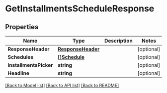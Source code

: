 # GetInstallmentsScheduleResponse

## Properties

Name | Type | Description | Notes
------------ | ------------- | ------------- | -------------
**ResponseHeader** | [**ResponseHeader**](ResponseHeader.md) |  | [optional] 
**Schedules** | [**[]Schedule**](Schedule.md) |  | [optional] 
**InstallmentsPicker** | **string** |  | [optional] 
**Headline** | **string** |  | [optional] 

[[Back to Model list]](../README.md#documentation-for-models) [[Back to API list]](../README.md#documentation-for-api-endpoints) [[Back to README]](../README.md)


